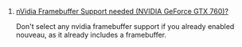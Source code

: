  1. [nVidia Framebuffer Support needed (NVIDIA GeForce GTX 760)?](https://www.linuxquestions.org/questions/slackware-14/nvidia-framebuffer-support-needed-nvidia-geforce-gtx-760-a-4175599267/)
 
     Don't select any nvidia framebuffer support if you already enabled nouveau, as it already includes a framebuffer.
